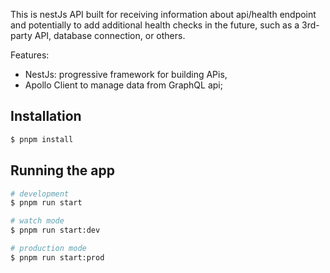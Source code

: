 This is nestJs API built for receiving information about api/health endpoint and potentially to add additional health checks in the future, such as a 3rd-party API, database connection, or others.

Features:
- NestJs: progressive framework for building APis,
- Apollo Client to manage data from GraphQL api;

## Installation

```bash
$ pnpm install
```

## Running the app

```bash
# development
$ pnpm run start

# watch mode
$ pnpm run start:dev

# production mode
$ pnpm run start:prod
```